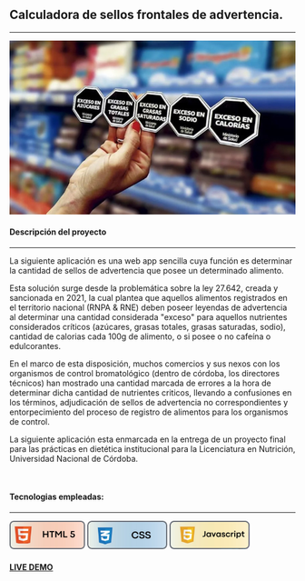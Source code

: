 <h2>Calculadora de sellos frontales de advertencia.</h2>
<hr>
<img src="https://raw.githubusercontent.com/Mauritas99/Proyect_images/refs/heads/main/Imagenes%20Calculadora_sellos/Sellos.jpg">
<h4>Descripción del proyecto</h4>
<hr>
<p>La siguiente aplicación es una web app sencilla cuya función es determinar la cantidad de sellos de advertencia que posee un determinado alimento.</p>
<p>Esta solución surge desde la problemática sobre la ley 27.642, creada y sancionada en 2021, la cual plantea que aquellos alimentos registrados en el territorio nacional (RNPA & RNE) deben poseer leyendas de advertencia al determinar una cantidad considerada "exceso" para aquellos nutrientes considerados críticos (azúcares, grasas totales, grasas saturadas, sodio), cantidad de calorias cada 100g de alimento, o si posee o no cafeína o edulcorantes.</p>
<p>En el marco de esta disposición, muchos comercios y sus nexos con los organismos de control bromatológico (dentro de córdoba, los directores técnicos) han mostrado una cantidad marcada de errores a la hora de determinar dicha cantidad de nutrientes criticos, llevando a confusiones en los términos, adjudicación de sellos de advertencia no correspondientes y entorpecimiento del proceso de registro de alimentos para los organismos de control.</p>
<p>La siguiente aplicación esta enmarcada en la entrega de un proyecto final para las prácticas en dietética institucional para la Licenciatura en Nutrición, Universidad Nacional de Córdoba.</p>
<br>
<h4>Tecnologias empleadas:</h4>
<hr>
<p>
<img src="https://raw.githubusercontent.com/Mauritas99/Proyect_images/refs/heads/main/Buttons_github/HTML.png" height=50px>
<img src="https://raw.githubusercontent.com/Mauritas99/Proyect_images/refs/heads/main/Buttons_github/Css.png" height=50px>
<img src="https://raw.githubusercontent.com/Mauritas99/Proyect_images/refs/heads/main/Buttons_github/Javascript.png" height=50px>
</p>
<h4><b><a href="https://mauritas99.github.io/Calculadora-de-sellos-frontales/">LIVE DEMO</a></b> </h4>
